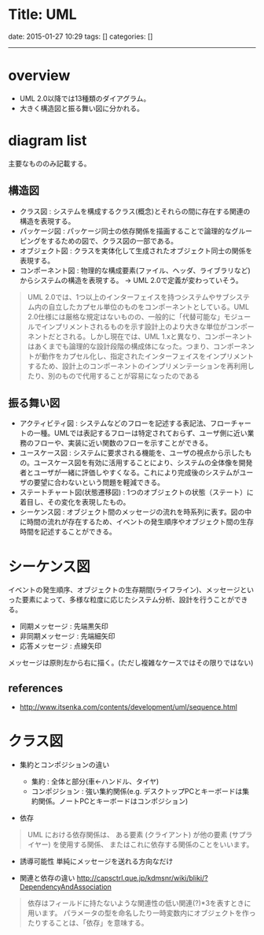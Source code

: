 Title: UML
==========
date: 2015-01-27 10:29
tags: []
categories: []
- - -
# overview
* UML 2.0以降では13種類のダイアグラム。
* 大きく構造図と振る舞い図に分かれる。

# diagram list
主要なもののみ記載する。

## 構造図
* クラス図         : システムを構成するクラス(概念)とそれらの間に存在する関連の構造を表現する。
* パッケージ図     : パッケージ同士の依存関係を描画することで論理的なグルーピングをするための図で、クラス図の一部である。
* オブジェクト図   : クラスを実体化して生成されたオブジェクト同士の関係を表現する。
* コンポーネント図 : 物理的な構成要素(ファイル、ヘッダ、ライブラリなど)からシステムの構造を表現する。
-> UML 2.0で定義が変わっていそう。
> UML 2.0では、1つ以上のインターフェイスを持つシステムやサブシステム内の自立したカプセル単位のものをコンポーネントとしている。UML 2.0仕様には厳格な規定はないものの、一般的に「代替可能な」モジュールでインプリメントされるものを示す設計上のより大きな単位がコンポーネントだとされる。しかし現在では、UML 1.xと異なり、コンポーネントはあくまでも論理的な設計段階の構成体になった。つまり、コンポーネントが動作をカプセル化し、指定されたインターフェイスをインプリメントするため、設計上のコンポーネントのインプリメンテーションを再利用したり、別のもので代用することが容易になったのである

## 振る舞い図
* アクティビティ図               : システムなどのフローを記述する表記法、フローチャートの一種。UMLでは表記するフローは特定されておらず、ユーザ側に近い業務のフローや、実装に近い関数のフローを示すことができる。
* ユースケース図                 : システムに要求される機能を、ユーザの視点から示したもの。ユースケース図を有効に活用することにより、システムの全体像を開発者とユーザが一緒に評価しやすくなる。これにより完成後のシステムがユーザの要望に合わないという問題を軽減できる。
* ステートチャート図(状態遷移図) : 1つのオブジェクトの状態（ステート）に着目し、その変化を表現したもの。
* シーケンス図                   : オブジェクト間のメッセージの流れを時系列に表す。図の中に時間の流れが存在するため、イベントの発生順序やオブジェクト間の生存時間を記述することができる。

# シーケンス図
イベントの発生順序、オブジェクトの生存期間(ライフライン)、メッセージといった要素によって、多様な粒度に応じたシステム分析、設計を行うことができる。

* 同期メッセージ   : 先端黒矢印
* 非同期メッセージ : 先端細矢印
* 応答メッセージ   : 点線矢印

メッセージは原則左から右に描く。(ただし複雑なケースではその限りではない)

## references
* <http://www.itsenka.com/contents/development/uml/sequence.html>

# クラス図
* 集約とコンポジションの違い
	* 集約           : 全体と部分(車<-ハンドル、タイヤ)
	* コンポジション : 強い集約関係(e.g. デスクトップPCとキーボードは集約関係。ノートPCとキーボードはコンポジション)

* 依存
> UML における依存関係は、 ある要素 (クライアント) が他の要素 (サプライヤー) を使用する関係、 またはこれに依存する関係のことをいいます。

* 誘導可能性
単純にメッセージを送れる方向なだけ

* 関連と依存の違い
<http://capsctrl.que.jp/kdmsnr/wiki/bliki/?DependencyAndAssociation>
> 依存はフィールドに持たないような関連性の低い関連(?)\*3を表すときに用います。
> パラメータの型を命名したり一時変数内にオブジェクトを作ったりすることは、「依存」を意味する。


